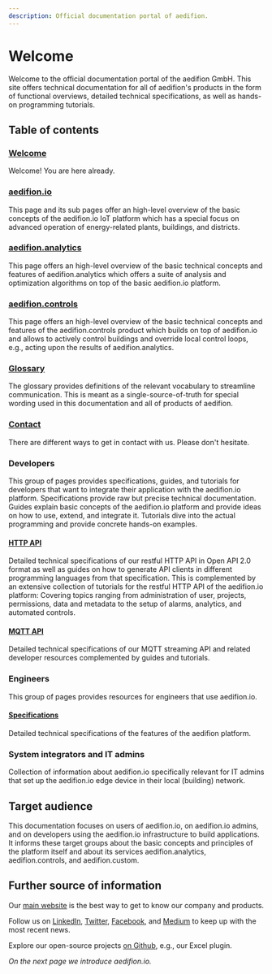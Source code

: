 ```yaml
---
description: Official documentation portal of aedifion.
---
```


# Welcome

Welcome to the official documentation portal of the aedifion GmbH. This site offers technical documentation for all of aedifion's products in the form of functional overviews, detailed technical specifications, as well as hands-on programming tutorials.

## Table of contents

### [Welcome](./)

Welcome! You are here already.

### [aedifion.io](aedifion.io/)

This page and its sub pages offer an high-level overview of the basic concepts of the aedifion.io IoT platform which has a special focus on advanced operation of energy-related plants, buildings, and districts.

### [aedifion.analytics](aedifion.analytics.md)

This page offers an high-level overview of the basic technical concepts and features of aedifion.analytics which offers a suite of analysis and optimization algorithms on top of the basic aedifion.io platform. 

### [aedifion.controls](aedifion.controls.md)

This page offers an high-level overview of the basic technical concepts and features of the aedifion.controls product which builds on top of aedifion.io and allows to actively control buildings and override local control loops, e.g., acting upon the results of aedifion.analytics. 

### [Glossary](glossary.md)

The glossary provides definitions of the relevant vocabulary to streamline communication. This is meant as a single-source-of-truth for special wording used in this documentation and all of products of aedifion.

### [Contact](contact.md)

There are different ways to get in contact with us. Please don't hesitate. 

### Developers

This group of pages provides specifications, guides, and tutorials for developers that want to integrate their application with the aedifion.io platform. Specifications provide raw but precise technical documentation. Guides explain basic concepts of the aedifion.io platform and provide ideas on how to use, extend, and integrate it. Tutorials dive into the actual programming and provide concrete hands-on examples.

#### [HTTP API](developers/api-documentation/)

Detailed technical specifications of our restful HTTP API in Open API 2.0 format as well as guides on how to generate API clients in different programming languages from that specification. This is complemented by an extensive collection of tutorials for the restful HTTP API of the aedifion.io platform: Covering topics ranging from administration of user, projects, permissions, data and metadata to the setup of alarms, analytics, and automated controls. 

#### [MQTT API](developers/mqtt-api/)

Detailed technical specifications of our MQTT streaming API and related developer resources complemented by guides and tutorials.

### Engineers

This group of pages provides resources for engineers that use aedifion.io. 

#### [Specifications]()

Detailed technical specifications of the features of the aedifion platform.

### System integrators and IT admins

Collection of information about aedifion.io specifically relevant for IT admins that set up the aedifion.io edge device in their local \(building\) network.

## Target audience

This documentation focuses on users of aedifion.io, on aedifion.io admins, and on developers using the aedifion.io infrastructure to build applications. It informs these target groups about the basic concepts and principles of the platform itself and about its services aedifion.analytics, aedifion.controls, and aedifion.custom.

## **Further source of information**

Our [main website](https://www.aedifion.com/) is the best way to get to know our company and products. 

Follow us on [LinkedIn](https://www.linkedin.com/company/aedifion/), [Twitter](https://twitter.com/aedifion), [Facebook](https://www.facebook.com/aedifion/), and [Medium](https://medium.com/@aedifion) to keep up with the most recent news.

Explore our open-source projects [on Github](https://github.com/aedifion), e.g., our Excel plugin.



_On the next page we introduce aedifion.io._

